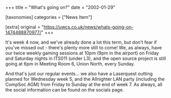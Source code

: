 +++
title = "What's going on?"
date = "2002-01-29"

[taxonomies]
categories = ["News Item"]

[extra]
original = "https://uwcs.co.uk/news/whats-going-on-1474488870977/"
+++

It's week 4 now, and we've already done a lot this term, but don't fear if you've missed out - there's plenty more still to come\! We, as always, have our twice weekly gaming sessions at 10pm (9pm in the airport) on Friday and Saturday nights in ITS011 (under L3), and the open source project is still going at 6pm in Meeting Room 6, Union North, every Sunday.

And that's just our regular events... we also have a Laserquest outting planned for Wednesday week 5, and the Allnighter LAN party (including the CompSoc AGM) from Friday to Sunday at the end of week 7. As always, all the social information can be found on the socials page.

